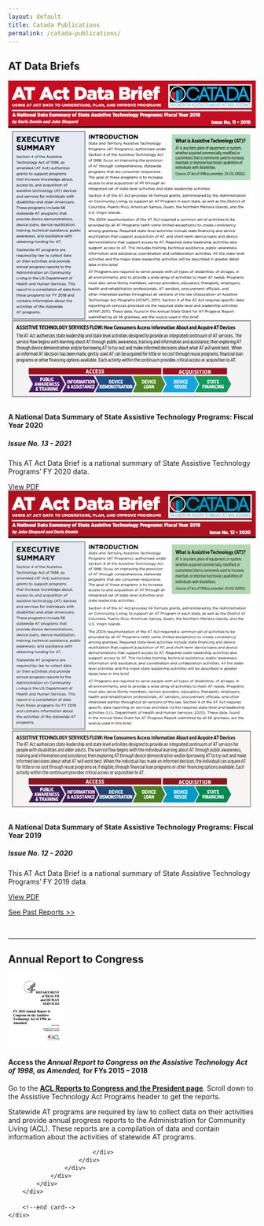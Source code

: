```yaml
---
layout: default
title: Catada Publications
permalink: /catada-publications/
---
```


<div class="container">
	<h2 class="block-heading"><span>AT Data Briefs</span></h2>
	<div class="row">
	<div class="col-md">
			<div class="card bg-light">
				<div class="card-body">
					<div class="row">
						<div class="col-md-3">
							<div class="image ">
								<img class="img-fluid"
									src="/assets/catada_pub_thumbs/ATAP 2019_F_th.png"
									alt="Card image" />
							</div>
						</div>
						<div class="col-md-9">
							<div class="content">
								<h4 class="card-title">
									A National Data Summary of State Assistive Technology Programs: Fiscal Year 2020
								</h4>
								<h5 class="card-subtitle mb-2 text-muted">Issue No. 13 - 2021</h5>
								<p class="card-text">This AT Act Data Brief is a national summary of State Assistive Technology Programs’ FY 2020 data.
								</p>
								<a href="/assets/files/ATAP_2021_FinalAccessible.pdf" class="btn btn-primary">View
									PDF</a>
							</div>
						</div>
					</div>
				</div>
			</div>
		</div>
	<div class="col-md">
			<div class="card bg-light">
				<div class="card-body">
					<div class="row">
						<div class="col-md-3">
							<div class="image ">
								<img class="img-fluid"
									src="/assets/catada_pub_thumbs/ATAP_2020_F_th.png"
									alt="Card image" />
							</div>
						</div>
						<div class="col-md-9">
							<div class="content">
								<h4 class="card-title">
									A National Data Summary of State Assistive Technology Programs: Fiscal Year 2019
								</h4>
								<h5 class="card-subtitle mb-2 text-muted">Issue No. 12 - 2020</h5>
								<p class="card-text">This AT Act Data Brief is a national summary of State Assistive Technology Programs’ FY 2019 data.
								</p>
								<a href="/assets/files/ATAP_2020_F.pdf" class="btn btn-primary">View
									PDF</a>
							</div>
						</div>
					</div>
				</div>
			</div>
		</div>
	</div>
	<p><a class="float-right" href="/publications-archive">See Past Reports >></a></p>
	<br />
	<hr />
	<h2 class="block-heading"><span>Annual Report to Congress</span></h2>
	<div class="row">
		<div class="col-md-12 d-flex">
			<div class="card bg-light">
				<div class="card-body">
					<div class="row">
						<div class="col-md-3">
							<div class="image text-center">
								<img class="img-fluid border"
									src="/assets/catada_pub_thumbs/FY-2018_Assistive_Technology_Act_Report_to_Congress_th.png"
									alt="Card image" />
							</div>
						</div>
						<div class="col-md-9">
							<div class="content">
								<h4 class="card-title">
									Access the <em>Annual Report to Congress on the Assistive Technology Act of 1998, as Amended,</em> for FYs 2015 – 2018 
								</h4>
								<p class="card-text">Go to the <strong><a href="https://acl.gov/about-acl/reports-congress-and-president">ACL Reports to Congress and the President page</a></strong>. Scroll down to the Assistive Technology Act Programs header to get the reports.
								</p>
								<p class="card-text">Statewide AT programs are required by law to collect data on their activities and provide annual progress reports to the Administration for Community Living (ACL). These reports are a compilation of data and contain information about the activities of statewide AT programs. </p>

    						</div>
    					</div>
    				</div>
    			</div>
    		</div>
    	</div>

    	<!--end card-->
    </div>

</div>
